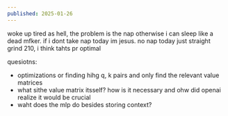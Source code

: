 ```yaml
---
published: 2025-01-26
---
```


woke up tired as hell, the problem is the nap otherwise i can sleep like a dead mfker. if i dont take nap today im jesus. no nap today just straight grind 210, i think tahts pr optimal

quesiotns:
- optimizations or finding hihg q, k pairs and only find the relevant value matrices
- what sithe value matrix itsself? how is it necessary and ohw did openai realize it would be crucial
- waht does the mlp do besides storing context?